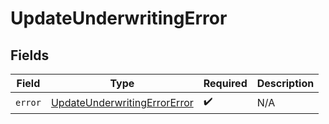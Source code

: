 # UpdateUnderwritingError


## Fields

| Field                                                                               | Type                                                                                | Required                                                                            | Description                                                                         |
| ----------------------------------------------------------------------------------- | ----------------------------------------------------------------------------------- | ----------------------------------------------------------------------------------- | ----------------------------------------------------------------------------------- |
| `error`                                                                             | [UpdateUnderwritingErrorError](../../models/errors/UpdateUnderwritingErrorError.md) | :heavy_check_mark:                                                                  | N/A                                                                                 |